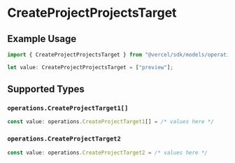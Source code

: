 # CreateProjectProjectsTarget

## Example Usage

```typescript
import { CreateProjectProjectsTarget } from "@vercel/sdk/models/operations";

let value: CreateProjectProjectsTarget = ["preview"];
```

## Supported Types

### `operations.CreateProjectTarget1[]`

```typescript
const value: operations.CreateProjectTarget1[] = /* values here */
```

### `operations.CreateProjectTarget2`

```typescript
const value: operations.CreateProjectTarget2 = /* values here */
```


